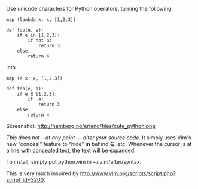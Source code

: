 Use unicode characters for Python operators, turning the following:

    map (lambda x: x, [1,2,3])

    def foo(e, a):
        if e in [1,2,3]:
            if not a:
                return 3
        else:
            return 4

into

    map (λ x: x, [1,2,3])

    def foo(e, a):
        if e ∈ [1,2,3]:
            if ¬a:
                return 3
        else:
            return 4

Screenshot: <http://hamberg.no/erlend/files/cute_python.png>

*This does not – at any point — alter your source code*. It simply uses Vim's new
“conceal” feature to “hide” **in** behind **∈**, etc. Whenever the cursor is at
a line with concealed text, the text will be expanded.

To install, simply put python.vim in ~/.vim/after/syntax.

This is very much inspired by
<http://www.vim.org/scripts/script.php?script_id=3200>.
